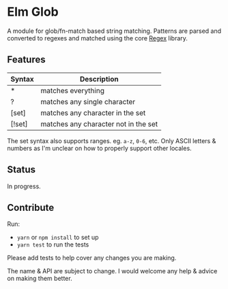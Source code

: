 # Elm Glob

A module for glob/fn-match based string matching. Patterns are parsed and converted to regexes and
matched using the core [Regex](http://package.elm-lang.org/packages/elm-lang/core/latest/Regex) library.


## Features

| Syntax | Description |
| ------ | ----------- |
| *      | matches everything |
| ?      | matches any single character |
| [set]  | matches any character in the set |
| [!set] | matches any character not in the set |

The set syntax also supports ranges. eg. `a-z`, `0-6`, etc. Only ASCII letters & numbers as I'm
unclear on how to properly support other locales.


## Status

In progress.


## Contribute

Run:

- `yarn` or `npm install` to set up
- `yarn test` to run the tests

Please add tests to help cover any changes you are making.

The name & API are subject to change. I would welcome any help & advice on making them better.

